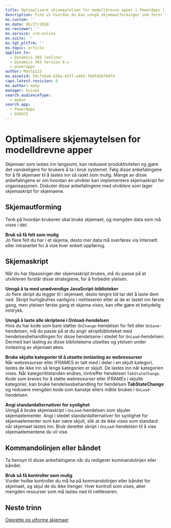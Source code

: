 ```yaml
---
title: Optimalisere skjemaytelsen for modelldrevne apper i PowerApps | MicrosoftDocs
description: Finn ut hvordan du kan unngå skjemautforminger som fører til treg innlasting av skjemaer
ms.custom: ''
ms.date: 06/27/2018
ms.reviewer: ''
ms.service: crm-online
ms.suite: ''
ms.tgt_pltfrm: ''
ms.topic: article
applies_to:
  - Dynamics 365 (online)
  - Dynamics 365 Version 9.x
  - powerapps
author: Mattp123
ms.assetid: 59cfa5e6-638a-437f-a462-fddfd26fb07d
caps.latest.revision: 8
ms.author: matp
manager: kvivek
search.audienceType:
  - maker
search.app:
  - PowerApps
  - D365CE
---
```

# <a name="optimize-model-driven-app-form-performance"></a>Optimalisere skjemaytelsen for modelldrevne apper

Skjemaer som lastes inn langsomt, kan redusere produktiviteten og gjøre det vanskeligere for brukere å ta i bruk systemet. Følg disse anbefalingene for å få skjemaer til å lastes inn så raskt som mulig. Mange av disse anbefalingene er om hvordan en utvikler kan implementere skjemaskript for organisasjonen. Diskuter disse anbefalingene med utviklere som lager skjemaskript for skjemaene.  
  
<a name="BKMK_FormDesign"></a>   
## <a name="form-design"></a>Skjemautforming  
 Tenk på hvordan brukeren skal bruke skjemaet, og mengden data som må vises i det.  
  
 **Bruk så få felt som mulig**  
 Jo flere felt du har i et skjema, desto mer data må overføres via Internett eller intranettet for å vise hver enkelt oppføring.  
  
<a name="BKMK_FormScripts"></a>   
## <a name="form-scripts"></a>Skjemaskript  
 Når du har tilpassinger der skjemaskript brukes, må du passe på at utvikleren forstår disse strategiene, for å forbedre ytelsen.  
  
 **Unngå å ta med unødvendige JavaScript-biblioteker**  
 Jo flere skript du legger til i skjemaet, desto lengre tid tar det å laste dem ned. Skript hurtigbufres vanligvis i nettleseren etter at de er lastet inn første gang, men ytelsen første gang et skjema vises, kan ofte gjøre et betydelig inntrykk.  
  
 **Unngå å laste alle skriptene i Onload-hendelsen**  
 Hvis du har kode som bare støtter `OnChange`-hendelser for felt eller `OnSave`-hendelsen, må du passe på at du angir skriptbiblioteket med hendelsesbehandlingen for disse hendelsene i stedet for `OnLoad`-hendelsen. Dermed kan lasting av disse bibliotekene utsettes og ytelsen under innlasting av skjemaet økes.  
  
 **Bruke skjulte kategorier til å utsette innlasting av webressurser**  
 Når webressurser eller IFRAMES er tatt med i deler i en skjult kategori, lastes de ikke inn så lenge kategorien er skjult. De lastes inn når kategorien vises. Når kategoritilstanden endres, inntreffer hendelsen `TabStateChange`. Kode som kreves for å støtte webressurser eller IFRAMEs i skjulte kategorier, kan bruke hendelsesbehandling for hendelsen **TabStateChange** og redusere mengden kode som kanskje ellers måtte brukes i `OnLoad`-hendelsen.  
  
 **Angi standardalternativer for synlighet**  
 Unngå å bruke skjemaskript i `OnLoad`-hendelsen som skjuler skjemaelementer. Angi i stedet standardalternativer for synlighet for skjemaelementer som kan være skjult, slik at de ikke vises som standard når skjemaet lastes inn. Bruk deretter skript i `OnLoad`-hendelsen til å vise skjemaelementene du vil vise.  
  
<a name="BKMK_CommandBar"></a>   
## <a name="command-bar-or-ribbon"></a>Kommandolinjen eller båndet  
 Ta hensyn til disse anbefalingene når du redigerer kommandolinjen eller båndet.  
  
 **Bruk så få kontroller som mulig**  
 Vurder hvilke kontroller du må ha på kommandolinjen eller båndet for skjemaet, og skjul de du ikke trenger. Hver kontroll som vises, øker mengden ressurser som må lastes ned til nettleseren.  
  
## <a name="next-steps"></a>Neste trinn  
 [Opprette og utforme skjemaer](create-design-forms.md)    
    
 
